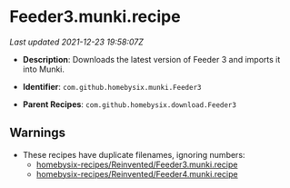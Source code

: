 # Feeder3.munki.recipe

_Last updated 2021-12-23 19:58:07Z_

- **Description**: Downloads the latest version of Feeder 3 and imports it into Munki.

- **Identifier**: `com.github.homebysix.munki.Feeder3`

- **Parent Recipes**: `com.github.homebysix.download.Feeder3`

## Warnings

- These recipes have duplicate filenames, ignoring numbers:
    - [homebysix-recipes/Reinvented/Feeder3.munki.recipe](/autopkg-dupe-tracker/homebysix-recipes/Reinvented/Feeder3.munki.recipe)
    - [homebysix-recipes/Reinvented/Feeder4.munki.recipe](/autopkg-dupe-tracker/homebysix-recipes/Reinvented/Feeder4.munki.recipe)